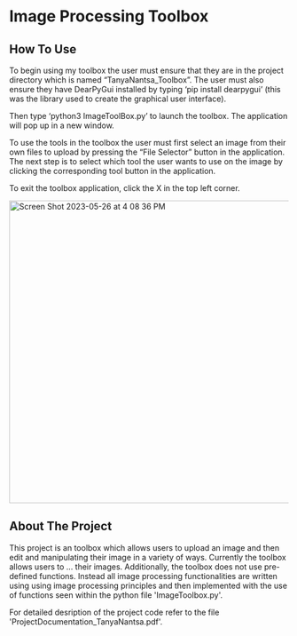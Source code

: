 # Image Processing Toolbox

## How To Use
To begin using my toolbox the user must ensure that they are in the project directory 
which is named “TanyaNantsa_Toolbox”. The user must also ensure they have DearPyGui 
installed by typing ‘pip install dearpygui’ (this was the library used to create the 
graphical user interface). 

Then type ‘python3 ImageToolBox.py’ to launch the toolbox. The application will 
pop up in a new window.

To use the tools in the toolbox the user must first select an image from their 
own files to upload by pressing the “File Selector” button in the application. 
The next step is to select which tool the user wants to use on the image by 
clicking the corresponding tool button in the application.

To exit the toolbox application, click the X in the top left corner.

<img width="545" alt="Screen Shot 2023-05-26 at 4 08 36 PM" src="https://github.com/tanya-nantsa/ImageProcessingToolbox/assets/77226151/e67ae936-aef4-4ff4-bef5-2fb1fdf5fe16">

## About The Project
This project is an toolbox which allows users to upload an image and then edit and manipulating their image 
in a variety of ways. 
Currently the toolbox allows users to ... their images.
Additionally, the toolbox does not use pre-defined functions. Instead all image processing functionalities
are written using using image processing principles and then implemented with the use of functions seen 
within the python file 'ImageToolbox.py'.

For detailed desription of the project code refer to the file 'ProjectDocumentation_TanyaNantsa.pdf'.
